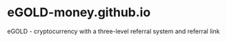 # eGOLD-money.github.io
eGOLD - cryptocurrency with a three-level referral system and referral link

